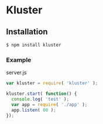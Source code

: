 # Kluster

## Installation

```bash
$ npm install kluster
```

### Example

server.js

```javascript
var kluster = require( 'kluster' );

kluster.start( function() {
  console.log( 'test' );
  var app = require( './app' );
  app.listen( 80 );
});
```
